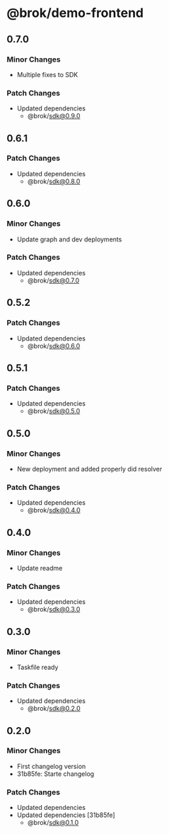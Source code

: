 # @brok/demo-frontend

## 0.7.0

### Minor Changes

- Multiple fixes to SDK

### Patch Changes

- Updated dependencies
  - @brok/sdk@0.9.0

## 0.6.1

### Patch Changes

- Updated dependencies
  - @brok/sdk@0.8.0

## 0.6.0

### Minor Changes

- Update graph and dev deployments

### Patch Changes

- Updated dependencies
  - @brok/sdk@0.7.0

## 0.5.2

### Patch Changes

- Updated dependencies
  - @brok/sdk@0.6.0

## 0.5.1

### Patch Changes

- Updated dependencies
  - @brok/sdk@0.5.0

## 0.5.0

### Minor Changes

- New deployment and added properly did resolver

### Patch Changes

- Updated dependencies
  - @brok/sdk@0.4.0

## 0.4.0

### Minor Changes

- Update readme

### Patch Changes

- Updated dependencies
  - @brok/sdk@0.3.0

## 0.3.0

### Minor Changes

- Taskfile ready

### Patch Changes

- Updated dependencies
  - @brok/sdk@0.2.0

## 0.2.0

### Minor Changes

- First changelog version
- 31b85fe: Starte changelog

### Patch Changes

- Updated dependencies
- Updated dependencies [31b85fe]
  - @brok/sdk@0.1.0
